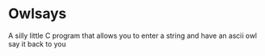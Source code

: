 # Owlsays
A silly little C program that allows you to enter a string and have an ascii owl say it back to you
